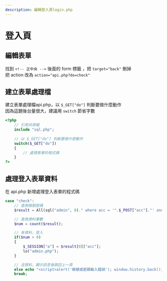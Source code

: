 ```yaml
---
description: 編輯登入頁login.php
---
```


# 登入頁

## 編輯表單

找到 `<!-- 正中央 -->` 後面的 form 標籤 ，把 `target="back"` 刪掉  
把 action 改為 `action="api.php?do=check"`

## 建立表單處理檔

建立表單處理檔api.php，以 `$_GET["do"]` 判斷要做什麼動作  
因為這題後台量很大，建議用 `switch` 節省字數

```php
<?php
	// 引用共用檔
	include "sql.php";
	
	// 以 $_GET["do"] 判斷要做什麼動作
	switch($_GET["do"])
	{
		// 處理表單的程式碼 
	}
?>
```

## 處理登入表單資料

在 api.php 新增處理登入表單的程式碼

```php
case "check":
	// 查詢帳號密碼
	$result = All(sql("admin", 0)." where acc = '".$_POST["acc"]."' and pass = '".$_POST["ps"]."'");

	// 查詢資料筆數
	$num = count($result);

	// 有資料，登入
	if($num > 0)
	{
		$_SESSION["a"] = $result[0]["acc"];
		lo("admin.php");
	}

	// 沒資料，顯示訊息後跳回上一頁
	else echo "<script>alert('帳號或密碼輸入錯誤'); window.history.back();</script>";
	break;
```